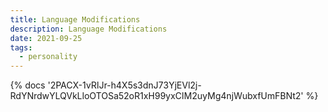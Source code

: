 ```yaml
---
title: Language Modifications
description: Language Modifications
date: 2021-09-25
tags:
  - personality
---
```

<body style="margin:0">
{% docs '2PACX-1vRIJr-h4X5s3dnJ73YjEVl2j-RdYNrdwYLQVkLloOTOSa52oR1xH99yxCIM2uyMg4njWubxfUmFBNt2' %}